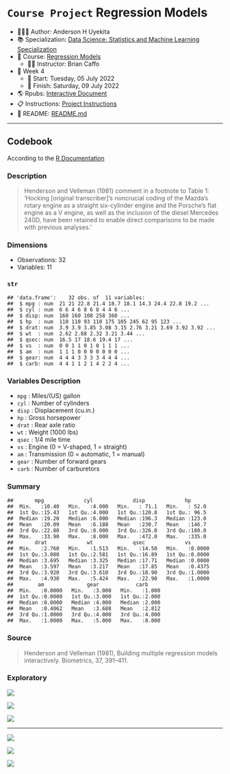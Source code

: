 `Course Project` Regression Models
================

-   👨🏻‍💻 Author: Anderson H Uyekita
-   📚 Specialization: <a
    href="https://www.coursera.org/specializations/data-science-statistics-machine-learning"
    target="_blank" rel="noopener">Data Science: Statistics and Machine
    Learning Specialization</a>
-   📖 Course:
    <a href="https://www.coursera.org/learn/regression-models"
    target="_blank" rel="noopener">Regression Models</a>
    -   🧑‍🏫 Instructor: Brian Caffo
-   📆 Week 4
    -   🚦 Start: Tuesday, 05 July 2022
    -   🏁 Finish: Saturday, 09 July 2022
-   🌎 Rpubs: [Interactive
    Document](https://rpubs.com/AndersonUyekita/regression-models_reproducible-research)
-   📋 Instructions: [Project Instructions](./instructions.md)
-   📄 README: [README.md](./README.md)

------------------------------------------------------------------------

## Codebook

According to the [R
Documentation](https://stat.ethz.ch/R-manual/R-devel/library/datasets/html/mtcars.html)

### Description

> Henderson and Velleman (1981) comment in a footnote to Table 1:
> ‘Hocking \[original transcriber\]’s noncrucial coding of the Mazda’s
> rotary engine as a straight six-cylinder engine and the Porsche’s flat
> engine as a V engine, as well as the inclusion of the diesel Mercedes
> 240D, have been retained to enable direct comparisons to be made with
> previous analyses.’

### Dimensions

-   Observations: 32
-   Variables: 11

### `str`

    ## 'data.frame':    32 obs. of  11 variables:
    ##  $ mpg : num  21 21 22.8 21.4 18.7 18.1 14.3 24.4 22.8 19.2 ...
    ##  $ cyl : num  6 6 4 6 8 6 8 4 4 6 ...
    ##  $ disp: num  160 160 108 258 360 ...
    ##  $ hp  : num  110 110 93 110 175 105 245 62 95 123 ...
    ##  $ drat: num  3.9 3.9 3.85 3.08 3.15 2.76 3.21 3.69 3.92 3.92 ...
    ##  $ wt  : num  2.62 2.88 2.32 3.21 3.44 ...
    ##  $ qsec: num  16.5 17 18.6 19.4 17 ...
    ##  $ vs  : num  0 0 1 1 0 1 0 1 1 1 ...
    ##  $ am  : num  1 1 1 0 0 0 0 0 0 0 ...
    ##  $ gear: num  4 4 4 3 3 3 3 4 4 4 ...
    ##  $ carb: num  4 4 1 1 2 1 4 2 2 4 ...

### Variables Description

-   `mpg` : Miles/(US) gallon
-   `cyl` : Number of cylinders
-   `disp` : Displacement (cu.in.)
-   `hp` : Gross horsepower
-   `drat` : Rear axle ratio
-   `wt` : Weight (1000 lbs)
-   `qsec` : 1/4 mile time
-   `vs` : Engine (0 = V-shaped, 1 = straight)
-   `am` : Transmission (0 = automatic, 1 = manual)
-   `gear` : Number of forward gears
-   `carb` : Number of carburetors

### Summary

    ##       mpg             cyl             disp             hp       
    ##  Min.   :10.40   Min.   :4.000   Min.   : 71.1   Min.   : 52.0  
    ##  1st Qu.:15.43   1st Qu.:4.000   1st Qu.:120.8   1st Qu.: 96.5  
    ##  Median :19.20   Median :6.000   Median :196.3   Median :123.0  
    ##  Mean   :20.09   Mean   :6.188   Mean   :230.7   Mean   :146.7  
    ##  3rd Qu.:22.80   3rd Qu.:8.000   3rd Qu.:326.0   3rd Qu.:180.0  
    ##  Max.   :33.90   Max.   :8.000   Max.   :472.0   Max.   :335.0  
    ##       drat             wt             qsec             vs        
    ##  Min.   :2.760   Min.   :1.513   Min.   :14.50   Min.   :0.0000  
    ##  1st Qu.:3.080   1st Qu.:2.581   1st Qu.:16.89   1st Qu.:0.0000  
    ##  Median :3.695   Median :3.325   Median :17.71   Median :0.0000  
    ##  Mean   :3.597   Mean   :3.217   Mean   :17.85   Mean   :0.4375  
    ##  3rd Qu.:3.920   3rd Qu.:3.610   3rd Qu.:18.90   3rd Qu.:1.0000  
    ##  Max.   :4.930   Max.   :5.424   Max.   :22.90   Max.   :1.0000  
    ##        am              gear            carb      
    ##  Min.   :0.0000   Min.   :3.000   Min.   :1.000  
    ##  1st Qu.:0.0000   1st Qu.:3.000   1st Qu.:2.000  
    ##  Median :0.0000   Median :4.000   Median :2.000  
    ##  Mean   :0.4062   Mean   :3.688   Mean   :2.812  
    ##  3rd Qu.:1.0000   3rd Qu.:4.000   3rd Qu.:4.000  
    ##  Max.   :1.0000   Max.   :5.000   Max.   :8.000

### Source

> Henderson and Velleman (1981), Building multiple regression models
> interactively. Biometrics, 37, 391–411.

### Exploratory

![](codebook_files/figure-gfm/unnamed-chunk-3-1.png)<!-- -->

![](codebook_files/figure-gfm/unnamed-chunk-4-1.png)<!-- -->

![](codebook_files/figure-gfm/unnamed-chunk-5-1.png)<!-- -->

------------------------------------------------------------------------

![](codebook_files/figure-gfm/unnamed-chunk-6-1.png)<!-- -->

![](codebook_files/figure-gfm/unnamed-chunk-7-1.png)<!-- -->

![](codebook_files/figure-gfm/unnamed-chunk-8-1.png)<!-- -->
